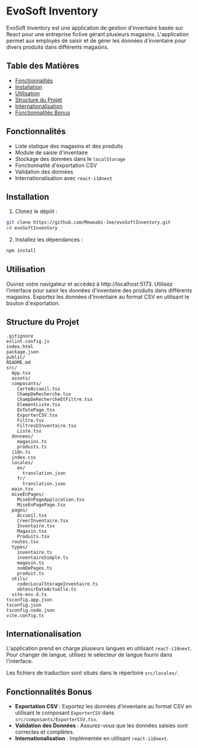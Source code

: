 # EvoSoft Inventory

EvoSoft Inventory est une application de gestion d'inventaire basée sur React pour une entreprise fictive gérant plusieurs magasins. L'application permet aux employés de saisir et de gérer les données d'inventaire pour divers produits dans différents magasins.

## Table des Matières

- [Fonctionnalités](#fonctionnalités)
- [Installation](#installation)
- [Utilisation](#utilisation)
- [Structure du Projet](#structure-du-projet)
- [Internationalisation](#internationalisation)
- [Fonctionnalités Bonus](#fonctionnalités-bonus)

## Fonctionnalités

- Liste statique des magasins et des produits
- Module de saisie d'inventaire
- Stockage des données dans le `localStorage`
- Fonctionnalité d'exportation CSV
- Validation des données
- Internationalisation avec `react-i18next`

## Installation

1. Clonez le dépôt :

  ```sh
  git clone https://github.com/Mewoabi-Joe/evoSoftInventory.git
  cd evoSoftInventory
  ```

2. Installez les dépendances :

  ```sh
  npm install
  ```

## Utilisation

Ouvrez votre navigateur et accédez à http://localhost:5173. Utilisez l'interface pour saisir les données d'inventaire des produits dans différents magasins. Exportez les données d'inventaire au format CSV en utilisant le bouton d'exportation.

## Structure du Projet

```
.gitignore
eslint.config.js
index.html
package.json
public/
README.md
src/
  App.tsx
  assets/
  composants/
    CarteAccueil.tsx
    ChampDeRecherche.tsx
    ChampDeRechercheEtFiltre.tsx
    ElementListe.tsx
    EnTetePage.tsx
    ExporterCSV.tsx
    Filtre.tsx
    FiltresDInventaire.tsx
    Liste.tsx
  donnees/
    magasins.ts
    produits.ts
  i18n.ts
  index.css
  locales/
    en/
      translation.json
    fr/
      translation.json
  main.tsx
  miseEnPages/
    MiseEnPageApplication.tsx
    MiseEnPagePage.tsx
  pages/
    Accueil.tsx
    CreerInventaire.tsx
    Inventaire.tsx
    Magasin.tsx
    Produits.tsx
  routes.tsx
  types/
    inventaire.ts
    inventaireSimple.ts
    magasin.ts
    nomDePages.ts
    produit.ts
  utils/
    codecLocalStorageInventaire.ts
    obtenirDateActuelle.ts
  vite-env.d.ts
tsconfig.app.json
tsconfig.json
tsconfig.node.json
vite.config.ts
```

## Internationalisation

L'application prend en charge plusieurs langues en utilisant `react-i18next`. Pour changer de langue, utilisez le sélecteur de langue fourni dans l'interface.

Les fichiers de traduction sont situés dans le répertoire `src/locales/`.

## Fonctionnalités Bonus

- **Exportation CSV** : Exportez les données d'inventaire au format CSV en utilisant le composant `ExporterCSV` dans `src/composants/ExporterCSV.tsx`.
- **Validation des Données** : Assurez-vous que les données saisies sont correctes et complètes.
- **Internationalisation** : Implémentée en utilisant `react-i18next`.

